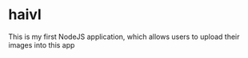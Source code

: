 # haivl
This is my first NodeJS application, which allows users to upload their images into this app
